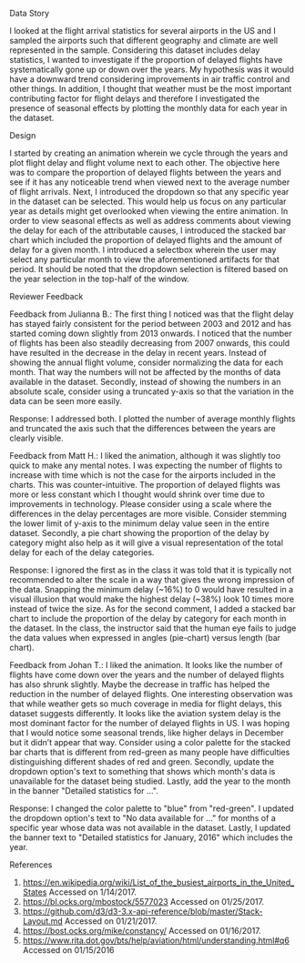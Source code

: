 Data Story

I looked at the flight arrival statistics for several airports in the US and I sampled the airports such that different geography and climate are well represented in the sample.
Considering this dataset includes delay statistics, I wanted to investigate if the proportion of delayed flights have systematically gone up or down over the years. My hypothesis was it would have a downward trend considering improvements in air traffic control and other things. 
In addition, I thought that weather must be the most important contributing factor for flight delays and therefore I investigated the presence of seasonal effects by plotting the monthly data for each year in the dataset.

Design

I started by creating an animation wherein we cycle through the years and plot flight delay and flight volume next to each other. The objective here was to compare the proportion of delayed flights between the years and see if it has any noticeable trend when viewed next to the average number of flight arrivals.
Next, I introduced the dropdown so that any specific year in the dataset can be selected. This would help us focus on any particular year as details might get overlooked when viewing the entire animation.
In order to view seasonal effects as well as address comments about viewing the delay for each of the attributable causes, I introduced the stacked bar chart which included the proportion of delayed flights and the amount of delay for a given month. I introduced a selectbox wherein the user may select any particular month to view the aforementioned artifacts for that period. It should be noted that the dropdown selection is filtered based on the year selection in the top-half of the window.

Reviewer Feedback

Feedback from Julianna B.: 
The first thing I noticed was that the flight delay has stayed fairly consistent for the period between 2003 and 2012 and has started coming down slightly from 2013 onwards. I noticed that the number of flights has been also steadily decreasing from 2007 onwards, this could have resulted in the decrease in the delay in recent years. 
Instead of showing the annual flight volume, consider normalizing the data for each month. That way the numbers will not be affected by the months of data available in the dataset. Secondly, instead of showing the numbers in an absolute scale, consider using a truncated y-axis so that the variation in the data can be seen more easily.

Response: I addressed both. I plotted the number of average monthly flights and truncated the axis such that the differences between the years are clearly visible.

Feedback from Matt H.: 
I liked the animation, although it was slightly too quick to make any mental notes. I was expecting the number of flights to increase with time which is not the case for the airports included in the charts. This was counter-intuitive. The proportion of delayed flights was more or less constant which I thought would shrink over time due to improvements in technology.
Please consider using a scale where the differences in the delay percentages are more visible. Consider stemming the lower limit of y-axis to the minimum delay value seen in the entire dataset. Secondly, a pie chart showing the proportion of the delay by category might also help as it will give a visual representation of the total delay for each of the delay categories.

Response: I ignored the first as in the class it was told that it is typically not recommended to alter the scale in a way that gives the wrong impression of the data. Snapping the minimum delay (~16%) to 0 would have resulted in a visual illusion that would make the highest delay (~38%) look 10 times more instead of twice the size. As for the second comment, I added a stacked bar chart to include the proportion of the delay by category for each month in the dataset. In the class, the instructor said that the human eye fails to judge the data values when expressed in angles (pie-chart) versus length (bar chart).

Feedback from Johan T.: 
I liked the animation. It looks like the number of flights have come down over the years and the number of delayed flights has also shrunk slightly. Maybe the decrease in traffic has helped the reduction in the number of delayed flights. One interesting observation was that while weather gets so much coverage in media for flight delays, this dataset suggests differently. It looks like the aviation system delay is the most dominant factor for the number of delayed flights in US. I was hoping that I would notice some seasonal trends, like higher delays in December but it didn’t appear that way.
Consider using a color palette for the stacked bar charts that is different from red-green as many people have difficulties distinguishing different shades of red and green. Secondly, update the dropdown option's text to something that shows which month's data is unavailable for the dataset being studied. Lastly, add the year to the month in the banner "Detailed statistics for ...".

Response: I changed the color palette to "blue" from "red-green". I updated the dropdown option's text to "No data available for ..." for months of a specific year whose data was not available in the dataset. Lastly, I updated the banner text to "Detailed statistics for  January, 2016" which includes the year.

References

1. https://en.wikipedia.org/wiki/List_of_the_busiest_airports_in_the_United_States Accessed on 1/14/2017.
2. https://bl.ocks.org/mbostock/5577023 Accessed on 01/25/2017.
3. https://github.com/d3/d3-3.x-api-reference/blob/master/Stack-Layout.md Accessed on 01/21/2017.
4. https://bost.ocks.org/mike/constancy/ Accessed on 01/16/2017.
5. https://www.rita.dot.gov/bts/help/aviation/html/understanding.html#q6 Accessed on 01/15/2016
